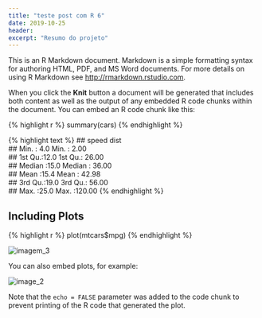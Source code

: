 ```yaml
---
title: "teste post com R 6"
date: 2019-10-25
header:
excerpt: "Resumo do projeto"
---
```



This is an R Markdown document. Markdown is a simple formatting syntax
for authoring HTML, PDF, and MS Word documents. For more details on
using R Markdown see
<a href="http://rmarkdown.rstudio.com" class="uri">http://rmarkdown.rstudio.com</a>.

When you click the **Knit** button a document will be generated that
includes both content as well as the output of any embedded R code
chunks within the document. You can embed an R code chunk like this:

{% highlight r %} summary(cars) {% endhighlight %}

{% highlight text %} \#\# speed dist  
\#\# Min. : 4.0 Min. : 2.00  
\#\# 1st Qu.:12.0 1st Qu.: 26.00  
\#\# Median :15.0 Median : 36.00  
\#\# Mean :15.4 Mean : 42.98  
\#\# 3rd Qu.:19.0 3rd Qu.: 56.00  
\#\# Max. :25.0 Max. :120.00 {% endhighlight %}

Including Plots
---------------

{% highlight r %} plot(mtcars$mpg) {% endhighlight %}

![imagem_3](C:/Users/francisco.piccolo/Desktop/R/franciscopiccolo.github.io/assets/imagesunnamed-chunk-1-1.jpg)

You can also embed plots, for example:

![image_2](C:/Users/francisco.piccolo/Desktop/R/franciscopiccolo.github.io/assets/imagespressure-1.png)

Note that the `echo = FALSE` parameter was added to the code chunk to
prevent printing of the R code that generated the plot.
